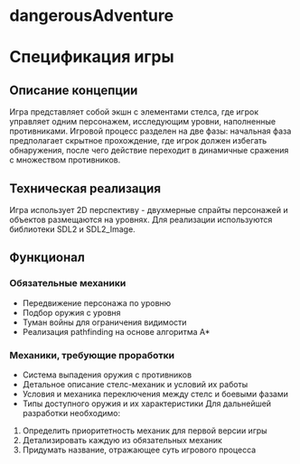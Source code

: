 # dangerousAdventure
# Спецификация игры
## Описание концепции
Игра представляет собой экшн с элементами стелса, где игрок управляет одним
персонажем, исследующим уровни, наполненные противниками. Игровой
процесс разделен на две фазы: начальная фаза предполагает скрытное
прохождение, где игрок должен избегать обнаружения, после чего действие
переходит в динамичные сражения с множеством противников.
## Техническая реализация
Игра использует 2D перспективу - двухмерные спрайты персонажей и
объектов размещаются на уровнях. Для реализации используются библиотеки SDL2 и
SDL2_Image.
## Функционал
### Обязательные механики
- Передвижение персонажа по уровню
- Подбор оружия с уровня
- Туман войны для ограничения видимости
- Реализация pathfinding на основе алгоритма A*
### Механики, требующие проработки
- Система выпадения оружия с противников
- Детальное описание стелс-механик и условий их работы
- Условия и механика переключения между стелс и боевыми фазами
- Типы доступного оружия и их характеристики
Для дальнейшей разработки необходимо:
1. Определить приоритетность механик для первой версии игры
2. Детализировать каждую из обязательных механик
3. Придумать название, отражающее суть игрового процесса
